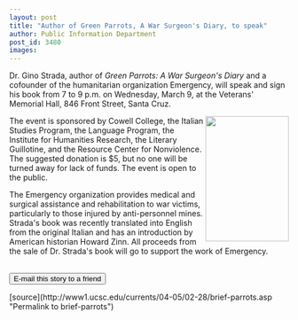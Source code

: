 ```yaml
---
layout: post
title: "Author of Green Parrots, A War Surgeon's Diary, to speak"
author: Public Information Department
post_id: 3480
images:
---
```


<a name="content" id="content"></a>
<p>
  Dr. Gino Strada, author of <i>Green Parrots: A War Surgeon's Diary</i> and a cofounder of the humanitarian organization Emergency, will speak and sign his book from 7 to 9 p.m. on Wednesday, March 9, at the Veterans' Memorial Hall, 846 Front Street, Santa Cruz.
</p>
<p>
  <img align="right" height="226" src="../art/green_parrots.150.jpg" width="150" alt="">The event is sponsored by Cowell College, the Italian Studies Program, the Language Program, the Institute for Humanities Research, the Literary Guillotine, and the Resource Center for Nonviolence. The suggested donation is $5, but no one will be turned away for lack of funds. The event is open to the public.
</p>
<p>
  The Emergency organization provides medical and surgical assistance and rehabilitation to war victims, particularly to those injured by anti-personnel mines. Strada's book was recently translated into English from the original Italian and has an introduction by American historian Howard Zinn. All proceeds from the sale of Dr. Strada's book will go to support the work of Emergency.
</p>
<p>
  <br>
  <input name="t1" size="-1" type="hidden"> <input name="SUBMIT" type="submit" value="E-mail this story to a friend">
</p>
<p>

</p>
[source](http://www1.ucsc.edu/currents/04-05/02-28/brief-parrots.asp "Permalink to brief-parrots")
